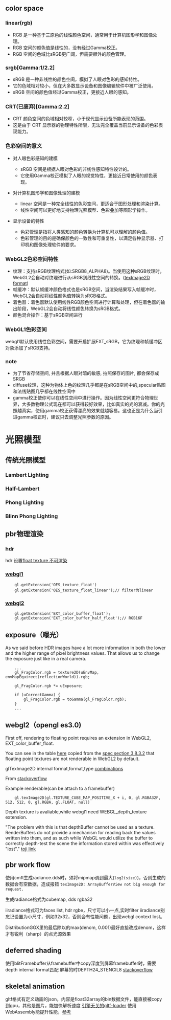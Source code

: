 ## color space
### linear(rgb)
- RGB 是一种基于三原色的线性颜色空间，通常用于计算机图形学和图像处理。
- RGB 空间的颜色值是线性的，没有经过Gamma校正。
- RGB 空间的色域比sRGB更广阔，但需要额外的颜色管理。

### srgb[Gamma:1/2.2]
- sRGB 是一种非线性的颜色空间，模拟了人眼对色彩的感知特性。
- 它的色域相对较小，但在大多数显示设备和图像编辑软件中被广泛使用。
- sRGB 空间的颜色值经过Gamma校正，更接近人眼的感知。

### CRT(已废弃)[Gamma:2.2]
- CRT 颜色空间的色域相对较窄，小于现代显示设备所能表现的范围。
- 这是由于 CRT 显示器的物理特性所限，无法完全覆盖当前显示设备的色彩表现能力。

### 色彩空间的意义
- 对人眼色彩感知的建模
    - sRGB 空间是根据人眼对色彩的非线性感知特性设计的。
    - 它使用Gamma校正模拟了人眼的视觉特性，更接近日常使用的颜色表现。

- 对计算机图形学和图像处理的建模
    - linear 空间是一种完全线性的色彩空间，更适合于图形处理和渲染计算。
    - 线性空间可以更好地支持物理光照模型、色彩叠加等图形学操作。

- 显示设备的特性
    - 色彩管理是指将人类感知的颜色转换为计算机可以理解的颜色值。
    - 色彩管理的目的是确保颜色的一致性和可重复性，以满足各种显示器、打印机和图像处理软件的要求。

### WebGL2色彩空间特性
- 纹理：支持sRGB纹理格式(如:SRGB8_ALPHA8)。当使用这种sRGB纹理时，WebGL2会自动对纹理进行从sRGB到线性空间的转换。([texImage2D format](https://developer.mozilla.org/en-US/docs/Web/API/WebGLRenderingContext/texImage2D))
- 帧缓冲：默认帧缓冲颜色格式也是sRGB空间，当渲染结果写入帧缓冲时，WebGL2会自动将线性颜色值转换为sRGB格式。
- 着色器：着色器默认使用线性RGB颜色空间进行计算和处理，但在着色器的输出阶段，WebGL2会自动将线性颜色转换为sRGB格式。
- 颜色混合操作：基于sRGB空间进行

### WebGL1色彩空间
webgl1默认使用线性色彩空间，需要开启扩展EXT_sRGB，它为纹理和帧缓冲区对象添加了sRGB支持。


### note
- 为了节省存储空间, 并且根据人眼对暗的敏感, 拍照保存的图片, 都会保存成SRGB
- diffuse纹理，这种为物体上色的纹理几乎都是在sRGB空间中的,specular贴图和法线贴图几乎都在线性空间中	
- gamma校正使你可以在线性空间中进行操作。因为线性空间更符合物理世界，大多数物理公式现在都可以获得较好效果，比如真实的光的衰减。你的光照越真实，使用gamma校正获得漂亮的效果就越容易。这也正是为什么当引进gamma校正时，建议只去调整光照参数的原因。

# 光照模型
## 传统光照模型
### Lambert Lighting
### Half-Lambert
### Phong Lighting
### Blinn Phong Lighting 

## pbr物理渲染
### hdr
hdr 设置[float texture 不可渲染](https://developer.mozilla.org/en-US/docs/Web/API/WebGLRenderingContext/texImage2D)
### [webgl1](https://registry.khronos.org/webgl/extensions/OES_texture_float/)
```
    gl.getExtension('OES_texture_float')
    gl.getExtension('OES_texture_float_linear');// filter为linear
```
### [webgl2](https://registry.khronos.org/webgl/extensions/EXT_color_buffer_float/)
```
    gl.getExtension('EXT_color_buffer_float');
    gl.getExtension('EXT_color_buffer_half_float');// RGB16F
```


## exposure（曝光）
As we said before HDR images have a lot more information in both the lower and the higher range of pixel brightness values. 
That allows us to change the exposure just like in a real camera.
```
    ...
    gl_FragColor.rgb = texture2D(uEnvMap, envMapEquirect(reflectionWorld)).rgb;

    gl_FragColor.rgb *= uExposure;

    if (uCorrectGamma) {
        gl_FragColor.rgb = toGamma(gl_FragColor.rgb);
    }
    ...
```

## webgl2（opengl es3.0)
First off, rendering to floating point requires an extension in WebGL2, EXT_color_buffer_float.

You can see in the table [here](https://webgl2fundamentals.org/webgl/lessons/webgl-data-textures.html) copied from the [spec section 3.8.3.2](https://www.khronos.org/registry/OpenGL/specs/es/3.0/es_spec_3.0.pdf) that floating point textures are not renderable in WebGL2 by default.

glTexImage2D internal format,format,type [combinations](https://www.khronos.org/registry/OpenGL-Refpages/es3.0/html/glTexImage2D.xhtml)

From [stackoverflow](https://stackoverflow.com/questions/45571488/webgl-2-readpixels-on-framebuffers-with-float-textures)

Example renderable(can be attach to a framebuffer)
```
    gl.texImage2D(gl.TEXTURE_CUBE_MAP_POSITIVE_X + i, 0, gl.RGBA32F, 512, 512, 0, gl.RGBA, gl.FLOAT, null)
```
Depth texture is avaliable,while webgl1 need WEBGL_depth_texture extension.

"The problem with this is that depthBuffer cannot be used as a texture. RenderBuffers do not provide a mechanism for reading back the values written into them, and as such while WebGL would utilize the buffer to correctly depth-test the scene the information stored within was effectively "lost"."
[toji link](https://blog.tojicode.com/2012/07/using-webgldepthtexture.html)

## pbr work flow
使用cmft生成radiance.dds时，须将mipmap调到最大(`log2(size)`)，否则生成的数据会有空数据，造成报错
`texImage2D: ArrayBufferView not big enough for request.`

生成radiance格式为cubemap, dds rgba32

iiradiance格式可为faces list, hdr rgbe，尺寸可以小一点,实时filter iiradiance别忘记设置为小尺寸，例如32x32，否则会有性能问题，出现webgl context lost。

DistributionGGX里的最后除以的max(denom, 0.001)最好直接改成denom，这样才有锐利（sharp）的点光源效果

## deferred shading
使用blitFramebuffer从framebuffer中copy深度到屏幕framebuffer时，需要depth internal format匹配
屏幕的时DEPTH24_STENCIL8
[stackoverflow](https://stackoverflow.com/questions/9914046/opengl-how-to-use-depthbuffer-from-framebuffer-as-usual-depth-buffer)

## skeletal animation
gltf格式有定义动画的json，内容是float32array的bin数据文件，能直接被copy到gpu，其他是图片，能加快解析速度
[引擎无关的gltf-loader](https://github.com/shrekshao/minimal-gltf-loader)
使用WebAssembly能提升性能，[参考](https://github.com/sessamekesh/wasm-3d-animation-demo)
